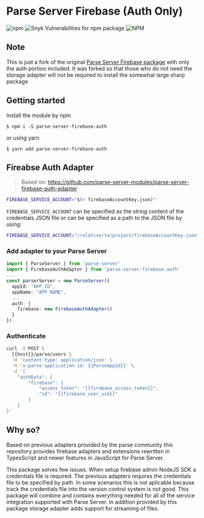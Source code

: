 # Parse Server Firebase (Auth Only)

![npm](https://img.shields.io/npm/v/parse-server-firebase) ![Snyk Vulnerabilities for npm package](https://img.shields.io/snyk/vulnerabilities/npm/parse-server-firebase) ![NPM](https://img.shields.io/npm/l/parse-server-firebase)

## Note

This is just a fork of the original [Parse Server Firebase package](https://github.com/L3K0V/parse-server-firebase) with only the auth portion included. It was forked so that those who do not need the storage adapter will not be required to install the somewhat large sharp package

## Getting started

Install the module by npm

```
$ npm i -S parse-server-firebase-auth
```

or using yarn

```
$ yarn add parse-server-firebase-auth
```

## Fireabse Auth Adapter

> Based on: https://github.com/parse-server-modules/parse-server-firebase-auth-adapter

```bash
FIREBASE_SERVICE_ACCOUNT="$(< firebaseAccountKey.json)"
```

`FIREBASE_SERVICE_ACCOUNT` can be specified as the string content of the credentials JSON file or can be specified as a path to the JSON file by using:

```bash
FIREBASE_SERVICE_ACCOUNT="/relative/to/project/firebaseAccountKey.json"
```

### Add adapter to your Parse Server

```ts
import { ParseServer } from 'parse-server'
import { FirebaseAuthAdapter } from 'parse-server-firebase-auth'
...
const parserServer = new ParseServer({
  appId: "APP_ID",
  appName: "APP NAME",
  ...
  auth: {
    firebase: new FirebaseAuthAdapter()
  }
})
```

### Authenticate

```bash
curl -X POST \
  {{host}}/parse/users \
  -H 'content-type: application/json' \
  -H 'x-parse-application-id: {{ParseAppId}}' \
  -d '{
    "authData": {
    	"firebase": {
    		"access_token": "{{firebase_access_token}}",
    		"id": "{{firebase_user_uid}}"
    	}
    }
}'
```

## Why so?

Based on previous adapters provided by the parse community this repository provides firebase adapters and extensions rewritten in TypesScript and newer features in JavaScript for Parse Server.

This package solves few issues. When setup firebase admin NodeJS SDK a credentials file is required. The previous adapters requires the credentials file to be specified by path. In some scenarios this is not aplicable because track the credentials file into the version control system is not good. This package will combine and contains everything needed for all of the service integration supported with Parse Server. In addition provided by this package storage adapter adds support for streaming of files.
